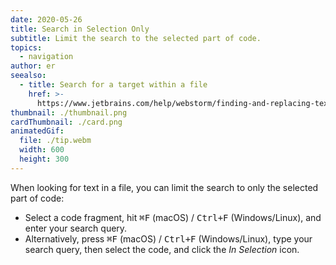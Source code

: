 ```yaml
---
date: 2020-05-26
title: Search in Selection Only
subtitle: Limit the search to the selected part of code.
topics:
  - navigation
author: er
seealso:
  - title: Search for a target within a file
    href: >-
      https://www.jetbrains.com/help/webstorm/finding-and-replacing-text-in-file.html
thumbnail: ./thumbnail.png
cardThumbnail: ./card.png
animatedGif:
  file: ./tip.webm
  width: 600
  height: 300
---
```


When looking for text in a file, you can limit the search to only the selected part of code:

- Select a code fragment, hit <kbd>⌘F</kbd> (macOS) / <kbd>Ctrl+F</kbd> (Windows/Linux), and enter your search query.
- Alternatively, press <kbd>⌘F</kbd> (macOS) / <kbd>Ctrl+F</kbd> (Windows/Linux), type your search query, then select the code, and click the _In Selection_ icon.

